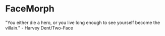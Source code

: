 # FaceMorph
"You either die a hero, or you live long enough to see yourself become the villain." - Harvey Dent/Two-Face
